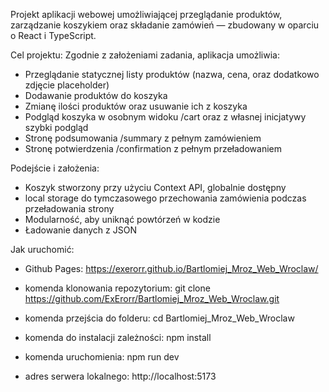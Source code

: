 Projekt aplikacji webowej umożliwiającej przeglądanie produktów, zarządzanie koszykiem oraz składanie zamówień — zbudowany w oparciu o React i TypeScript.

Cel projektu:
Zgodnie z założeniami zadania, aplikacja umożliwia:

- Przeglądanie statycznej listy produktów (nazwa, cena, oraz dodatkowo zdjęcie placeholder)
- Dodawanie produktów do koszyka
- Zmianę ilości produktów oraz usuwanie ich z koszyka
- Podgląd koszyka w osobnym widoku /cart oraz z własnej inicjatywy szybki podgląd
- Stronę podsumowania /summary z pełnym zamówieniem
- Stronę potwierdzenia /confirmation z pełnym przeładowaniem

Podejście i założenia:

- Koszyk stworzony przy użyciu Context API, globalnie dostępny
- local storage do tymczasowego przechowania zamówienia podczas przeładowania strony
- Modularność, aby uniknąć powtórzeń w kodzie
- Ładowanie danych z JSON

Jak uruchomić:

- Github Pages: https://exerorr.github.io/Bartlomiej_Mroz_Web_Wroclaw/

- komenda klonowania repozytorium: git clone https://github.com/ExErorr/Bartlomiej_Mroz_Web_Wroclaw.git
- komenda przejścia do folderu: cd Bartlomiej_Mroz_Web_Wroclaw
- komenda do instalacji zależności: npm install
- komenda uruchomienia: npm run dev
- adres serwera lokalnego: http://localhost:5173

